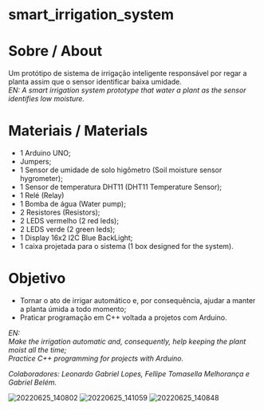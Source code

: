 # smart_irrigation_system

# Sobre / About
Um protótipo de sistema de irrigação inteligente responsável por regar a planta assim que o sensor identificar baixa umidade.
<br/> 
*EN: A smart irrigation system prototype that water a plant as the sensor identifies low moisture.*

# Materiais / Materials 
- 1 Arduino UNO;
- Jumpers;
- 1 Sensor de umidade de solo higômetro (Soil moisture sensor hygrometer);
- 1 Sensor de temperatura DHT11 (DHT11 Temperature Sensor);
- 1 Relé (Relay)
- 1 Bomba de água (Water pump);
- 2 Resistores (Resistors);
- 2 LEDS vermelho (2 red leds);
- 2 LEDS verde (2 green leds);
- 1 Display 16x2 I2C Blue BackLight;
- 1 caixa projetada para o sistema (1 box designed for the system).

# Objetivo 
- Tornar o ato de irrigar automático e, por consequência, ajudar a manter a planta úmida a todo momento;
- Praticar programação em C++ voltada a projetos com Arduino.

*EN: <br/>
Make the irrigation automatic and, consequently, help keeping the plant moist all the time;
<br/> Practice C++ programming for projects with Arduino.*  <br/>

*Colaboradores: Leonardo Gabriel Lopes, Fellipe Tomasella Melhorança e Gabriel Belém.*

![20220625_140802](https://user-images.githubusercontent.com/69444717/177435849-a0d5db28-5ae1-4477-9b92-3f3fc7788327.jpg)
![20220625_141059](https://user-images.githubusercontent.com/69444717/177436229-5a1ca08a-48cd-478f-ac87-c4a706c4818a.jpg)
![20220625_140848](https://user-images.githubusercontent.com/69444717/177436433-dbd25c2d-f9fd-4b7f-9ebc-5d274c77e42b.jpg)




